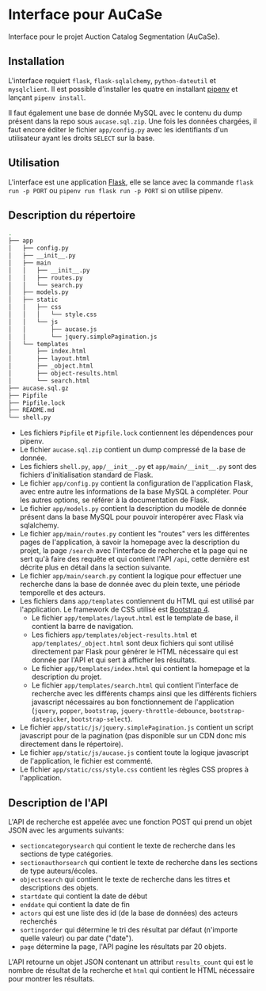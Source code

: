 # Interface pour AuCaSe

Interface pour le projet Auction Catalog Segmentation (AuCaSe).

## Installation

L'interface requiert `flask`, `flask-sqlalchemy`, `python-dateutil` et `mysqlclient`. Il est possible d'installer les quatre en installant [pipenv](https://pipenv.readthedocs.io/en/latest/) et lançant `pipenv install`.

Il faut également une base de donnée MySQL avec le contenu du dump présent dans la repo sous `aucase.sql.zip`. Une fois les données chargées, il faut encore éditer le fichier `app/config.py` avec les identifiants d'un utilisateur ayant les droits `SELECT` sur la base.

## Utilisation
L'interface est une application [Flask](https://flask.palletsprojects.com/en/1.1.x/), elle se lance avec la commande `flask run -p PORT` ou `pipenv run flask run -p PORT` si on utilise pipenv.

## Description du répertoire
```bash
.
├── app
│   ├── config.py
│   ├── __init__.py
│   ├── main
│   │   ├── __init__.py
│   │   ├── routes.py
│   │   └── search.py
│   ├── models.py
│   ├── static
│   │   ├── css
│   │   │   └── style.css
│   │   └── js
│   │       ├── aucase.js
│   │       └── jquery.simplePagination.js
│   └── templates
│       ├── index.html
│       ├── layout.html
│       ├── _object.html
│       ├── object-results.html
│       └── search.html
├── aucase.sql.gz
├── Pipfile
├── Pipfile.lock
├── README.md
└── shell.py
```
- Les fichiers `Pipfile` et `Pipfile.lock` contiennent les dépendences pour pipenv.
- Le fichier `aucase.sql.zip` contient un dump compressé de la base de donnée.
- Les fichiers `shell.py`, `app/__init__.py` et `app/main/__init__.py` sont des fichiers d'initialisation standard de Flask.
- Le fichier `app/config.py` contient la configuration de l'application Flask, avec entre autre les informations de la base MySQL à compléter. Pour les autres options, se référer à la documentation de Flask.
- Le fichier `app/models.py` contient la description du modèle de donnée présent dans la base MySQL pour pouvoir interopérer avec Flask via sqlalchemy.
- Le fichier `app/main/routes.py` contient les "routes" vers les différentes pages de l'application, à savoir la homepage avec la description du projet, la page `/search` avec l'interface de recherche et la page qui ne sert qu'à faire des requête et qui contient l'API `/api`, cette dernière est décrite plus en détail dans la section suivante.
- Le fichier `app/main/search.py` contient la logique pour effectuer une recherche dans la base de donnée avec du plein texte, une période temporelle et des acteurs.
- Les fichiers dans `app/templates` contiennent du HTML qui est utilisé par l'application. Le framework de CSS utilisé est [Bootstrap 4](http://getbootstrap.com/).
  - Le fichier `app/templates/layout.html` est le template de base, il contient la barre de navigation.
  - Les fichiers `app/templates/object-results.html` et `app/templates/_object.html` sont deux fichiers qui sont utilisé directement par Flask pour générer le HTML nécessaire qui est donnée par l'API et qui sert à afficher les résultats.
  - Le fichier `app/templates/index.html` qui contient la homepage et la description du projet.
  - Le fichier `app/templates/search.html` qui contient l'interface de recherche avec les différents champs ainsi que les différents fichiers javascript nécessaires au bon fonctionnement de l'application (`jquery`, `popper`, `bootstrap`, `jquery-throttle-debounce`, `bootstrap-datepicker`, `bootstrap-select`).
- Le fichier `app/static/js/jquery.simplePagination.js` contient un script javascript pour de la pagination (pas disponible sur un CDN donc mis directement dans le répertoire).
- Le fichier `app/static/js/aucase.js` contient toute la logique javascript de l'application, le fichier est commenté.
- Le fichier `app/static/css/style.css` contient les règles CSS propres à l'application.

## Description de l'API
L'API de recherche est appelée avec une fonction POST qui prend un objet JSON avec les arguments suivants:
- `sectioncategorysearch` qui contient le texte de recherche dans les sections de type catégories.
- `sectionauthorsearch` qui contient le texte de recherche dans les sections de type auteurs/écoles.
- `objectsearch` qui contient le texte de recherche dans les titres et descriptions des objets.
- `startdate` qui contient la date de début
- `enddate` qui contient la date de fin
- `actors` qui est une liste des id (de la base de données) des acteurs recherchés
- `sortingorder` qui détermine le tri des résultat par défaut (n'importe quelle valeur) ou par date ("date").
- `page` détermine la page, l'API pagine les résultats par 20 objets.

L'API retourne un objet JSON contenant un attribut `results_count` qui est le nombre de résultat de la recherche et `html` qui contient le HTML nécessaire pour montrer les résultats.
